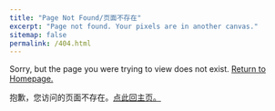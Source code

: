 ```yaml
---
title: "Page Not Found/页面不存在"
excerpt: "Page not found. Your pixels are in another canvas."
sitemap: false
permalink: /404.html
---
```




Sorry, but the page you were trying to view does not exist. [Return to Homepage.](https://xizewang.github.io)

抱歉，您访问的页面不存在。[点此回主页。](https://xizewang.github.io)
